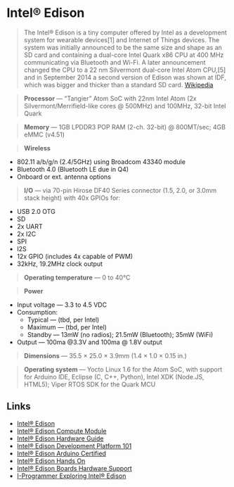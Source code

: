 Intel® Edison
==

> The Intel® Edison is a tiny computer offered by Intel as a development system for wearable devices[1] and Internet of Things devices. The system was initially announced to be the same size and shape as an SD card and containing a dual-core Intel Quark x86 CPU at 400 MHz communicating via Bluetooth and Wi-Fi. A later announcement changed the CPU to a 22 nm Silvermont dual-core Intel Atom CPU,[5] and in September 2014 a second version of Edison was shown at IDF, which was bigger and thicker than a standard SD card. [Wikipedia](https://en.wikipedia.org/wiki/Intel_Edison)

> __Processor__ — “Tangier” Atom SoC with 22nm Intel Atom (2x Silvermont/Merrifield-like cores @ 500MHz) and 100MHz, 32-bit Intel Quark

>__Memory__ — 1GB LPDDR3 POP RAM (2-ch. 32-bit) @ 800MT/sec; 4GB eMMC (v4.51)

> __Wireless__
  - 802.11 a/b/g/n (2.4/5GHz) using Broadcom 43340 module
  - Bluetooth 4.0 (Bluetooth LE due in Q4)
  - Onboard or ext. antenna options

> __I/O__ — via 70-pin Hirose DF40 Series connector (1.5, 2.0, or 3.0mm stack height) with 40x GPIOs for:
  - USB 2.0 OTG
  - SD
  - 2x UART
  - 2x I2C
  - SPI
  - I2S
  - 12x GPIO (includes 4x capable of PWM)
  - 32kHz, 19.2MHz clock output

> __Operating temperature__ — 0 to 40°C

> __Power__
  - Input voltage — 3.3 to 4.5 VDC
  - Consumption:
    - Typical — (tbd, per Intel)
    - Maximum — (tbd, per Intel)
    - Standby — 13mW (no radios); 21.5mW (Bluetooth); 35mW (WiFi)
  - Output — 100ma @3.3V and 100ma @ 1.8V output

> __Dimensions__ — 35.5 × 25.0 × 3.9mm (1.4 × 1.0 × 0.15 in.)

> __Operating system__ — Yocto Linux 1.6 for the Atom SoC, with support for Arduino IDE, Eclipse (C, C++, Python), Intel XDK (Node.JS, HTML5); Viper RTOS SDK for the Quark MCU
    
## Links

- [Intel® Edison](http://www.intel.com/content/www/us/en/do-it-yourself/edison.html)
- [Intel® Edison Compute Module](http://www.intel.com/support/edison/sb/CS-035274.htm?wapkw=edison+compute+module+hardware+guide)
- [Intel® Edison Hardware Guide](http://akizukidenshi.com/download/ds/intel/edison-module_HG_331189-002.pdf)
- [Intel® Edison Development Platform 101](http://akizukidenshi.com/download/ds/intel/edisonPB331179_001Edison101Presentation.pdf)
- [Intel® Edison Arduino Certified](https://www.arduino.cc/en/ArduinoCertified/IntelEdison)
- [Intel® Edison Hands On](http://blog.dimitridiakopoulos.com/2014/09/10/hands-on-intel-edison/)
- [Intel® Edison Boards Hardware Support](https://www-ssl.intel.com/content/www/us/en/do-it-yourself/support/maker/edison/edison-documents-and-guides.html)
- [I-Programmer Exploring Intel® Edison](http://www.i-programmer.info/ebooks/exploring-edison.html)

